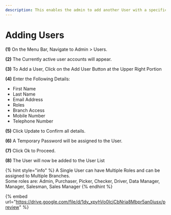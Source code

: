 ```yaml
---
description: This enables the admin to add another User with a specific role to the system
---
```


# Adding Users

**(1)** On the Menu Bar, Navigate to Admin > Users.

**(2)** The Currently active user accounts will appear.

**(3)** To Add a User, Click on the Add User Button at the Upper Right Portion

**(4)** Enter the Following Details:

* First Name
* Last Name
* Email Address
* Roles
* Branch Access
* Mobile Number
* Telephone Number

**(5)** Click Update to Confirm all details.

**(6)** A Temporary Password will be assigned to the User.

**(7)** Click Ok to Proceed.

**(8)** The User will now be added to the User List

{% hint style="info" %}
A Single User can have Multiple Roles and can be assigned to Multiple Branches.\
Some roles are: Admin, Purchaser, Picker, Checker, Driver, Data Manager, Manager, Salesman, Sales Manager
{% endhint %}

{% embed url="https://drive.google.com/file/d/1dy_xpyhVo0IcjCbNria8Mbpr5an0iusx/preview" %}
